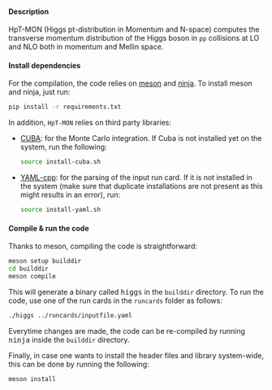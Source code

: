 #### Description

HpT-MON (Higgs pt-distribution in Momentum and N-space) computes the
transverse momentum distribution of the Higgs boson in `pp` collisions
at LO and NLO both in momentum and Mellin space.


#### Install dependencies

For the compilation, the code relies on [meson](https://mesonbuild.com/)
and [ninja](https://ninja-build.org/). To install meson and ninja, just run: 
```bash
pip install -r requirements.txt
```

In addition, `HpT-MON` relies on third party libraries:

* [CUBA](http://www.feynarts.de/cuba/): for the Monte Carlo integration. If
  Cuba is not installed yet on the system, run the following:
  ```bash
  source install-cuba.sh
  ```
* [YAML-cpp](https://github.com/jbeder/yaml-cpp): for the parsing of the input
  run card. If it is not installed in the system (make sure that duplicate
  installations are not present as this might results in an error), run:
  ```bash
  source install-yaml.sh
  ```

#### Compile & run the code

Thanks to meson, compiling the code is straightforward:
```bash
meson setup builddir
cd builddir
meson compile
```

This will generate a binary called <kbd>higgs</kbd> in the `builddir` directory. To run
the code, use one of the run cards in the `runcards` folder as follows:
```bash
./higgs ../runcards/inputfile.yaml
```

Everytime changes are made, the code can be re-compiled by running <kbd>ninja</kbd>
inside the `builddir` directory.

Finally, in case one wants to install the header files and library system-wide, this
can be done by running the following:
```bash
meson install
```
